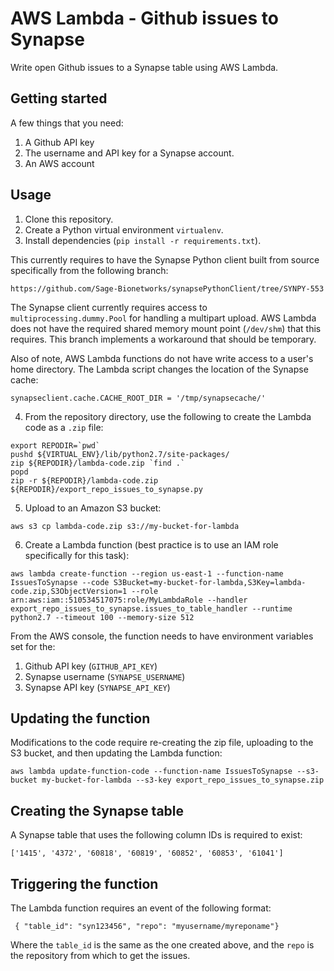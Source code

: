 # AWS Lambda - Github issues to Synapse
Write open Github issues to a Synapse table using AWS Lambda.

## Getting started

A few things that you need:

1. A Github API key
2. The username and API key for a Synapse account.
3. An AWS account

## Usage

1. Clone this repository.
2. Create a Python virtual environment `virtualenv`.
3. Install dependencies (`pip install -r requirements.txt`).

This currently requires to have the Synapse Python client built from source specifically from the following branch:

```
https://github.com/Sage-Bionetworks/synapsePythonClient/tree/SYNPY-553
```

The Synapse client currently requires access to `multiprocessing.dummy.Pool` for handling a multipart upload. AWS Lambda does not have the required shared memory mount point (`/dev/shm`) that this requires. This branch implements a workaround that should be temporary.

Also of note, AWS Lambda functions do not have write access to a user's home directory. The Lambda script changes the location of the Synapse cache:

```
synapseclient.cache.CACHE_ROOT_DIR = '/tmp/synapsecache/'
```

4. From the repository directory, use the following to create the Lambda code as a `.zip` file:

```
export REPODIR=`pwd`
pushd ${VIRTUAL_ENV}/lib/python2.7/site-packages/
zip ${REPODIR}/lambda-code.zip `find .`
popd
zip -r ${REPODIR}/lambda-code.zip ${REPODIR}/export_repo_issues_to_synapse.py
```

5. Upload to an Amazon S3 bucket:

```
aws s3 cp lambda-code.zip s3://my-bucket-for-lambda
```

6. Create a Lambda function (best practice is to use an IAM role specifically for this task):

```
aws lambda create-function --region us-east-1 --function-name IssuesToSynapse --code S3Bucket=my-bucket-for-lambda,S3Key=lambda-code.zip,S3ObjectVersion=1 --role arn:aws:iam::510534517075:role/MyLambdaRole --handler export_repo_issues_to_synapse.issues_to_table_handler --runtime python2.7 --timeout 100 --memory-size 512
```

From the AWS console, the function needs to have environment variables set for the:

1. Github API key (`GITHUB_API_KEY`)
1. Synapse username (`SYNAPSE_USERNAME`)
1. Synapse API key (`SYNAPSE_API_KEY`)

## Updating the function

Modifications to the code require re-creating the zip file, uploading to the S3 bucket, and then updating the Lambda function:


```
aws lambda update-function-code --function-name IssuesToSynapse --s3-bucket my-bucket-for-lambda --s3-key export_repo_issues_to_synapse.zip
```

## Creating the Synapse table

A Synapse table that uses the following column IDs is required to exist:

```
['1415', '4372', '60818', '60819', '60852', '60853', '61041']
```

## Triggering the function

The Lambda function requires an event of the following format:

```
 { "table_id": "syn123456", "repo": "myusername/myreponame"}
```

Where the `table_id` is the same as the one created above, and the `repo` is the repository from which to get the issues.

